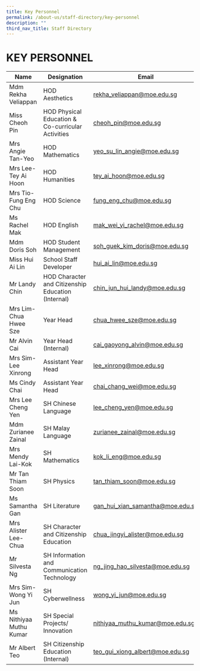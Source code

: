 ```yaml
---
title: Key Personnel
permalink: /about-us/staff-directory/key-personnel
description: ""
third_nav_title: Staff Directory
---
```

# KEY PERSONNEL



| Name | Designation | Email |
| -------- | -------- | -------- |
| Mdm Rekha Veliappan     | HOD Aesthetics     | rekha_veliappan@moe.edu.sg     |
| Miss Cheoh Pin     | HOD Physical Education & Co-curricular Activities     | cheoh_pin@moe.edu.sg     |
| Mrs Angie Tan-Yeo     | HOD Mathematics     | yeo_su_lin_angie@moe.edu.sg     |
| Mrs Lee-Tey Ai Hoon     | HOD Humanities     | tey_ai_hoon@moe.edu.sg    |
| Mrs Tio-Fung Eng Chu     | HOD Science     | fung_eng_chu@moe.edu.sg     |
| Ms Rachel Mak     | HOD English     | mak_wei_yi_rachel@moe.edu.sg     |
| Mdm Doris Soh     | HOD Student Management     | soh_guek_kim_doris@moe.edu.sg     |
| Miss Hui Ai Lin     | School Staff Developer     | hui_ai_lin@moe.edu.sg     |
| Mr Landy Chin     | HOD Character and Citizenship Education (Internal)     | chin_jun_hui_landy@moe.edu.sg     |
| Mrs Lim-Chua Hwee Sze     | Year Head     | chua_hwee_sze@moe.edu.sg     |
| Mr Alvin Cai     | Year Head (Internal)     | cai_gaoyong_alvin@moe.edu.sg     |
| Mrs Sim-Lee Xinrong     | Assistant Year Head     | lee_xinrong@moe.edu.sg     |
| Ms Cindy Chai     | Assistant Year Head     | chai_chang_wei@moe.edu.sg     |
| Mrs Lee Cheng Yen    | SH Chinese Language     | lee_cheng_yen@moe.edu.sg    |
| Mdm Zurianee Zainal     | SH Malay Language     | zurianee_zainal@moe.edu.sg     |
| Mrs Mendy Lai-Kok     | SH Mathematics     | kok_li_eng@moe.edu.sg    |
| Mr Tan Thiam Soon    | SH Physics     | tan_thiam_soon@moe.edu.sg     |
| Ms Samantha Gan     | SH Literature     | gan_hui_xian_samantha@moe.edu.sg     |
| Mrs Alister Lee-Chua     | SH Character and Citizenship Education     | chua_jingyi_alister@moe.edu.sg     |
| Mr Silvesta Ng     | SH Information and Communication Technology     | ng_jing_hao_silvesta@moe.edu.sg     |
| Mrs Sim-Wong Yi Jun     | SH Cyberwellness     | wong_yi_jun@moe.edu.sg     |
| Ms Nithiyaa Muthu Kumar     | SH Special Projects/ Innovation     | nithiyaa_muthu_kumar@moe.edu.sg     |
| Mr Albert Teo     | SH Citizenship Education (Internal)     | teo_gui_xiong_albert@moe.edu.sg     |


